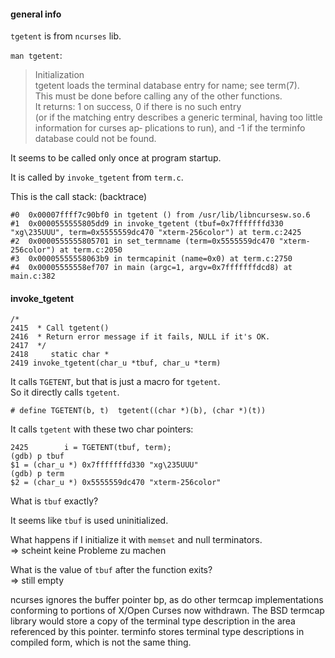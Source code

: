 #### general info

`tgetent` is from `ncurses` lib.

`man tgetent`:
> Initialization \
   tgetent  loads  the terminal database entry for name; see term(7).\
   This must be done before calling any of the other functions.\
   It returns:
      1    on success,
      0    if there is no such entry\
      (or if the matching entry describes a generic terminal, having too little information for  curses  ap‐
           plications to run), and
      -1   if the terminfo database could not be found.

It seems to be called only once at program startup.

It is called by `invoke_tgetent` from `term.c`.

This is the call stack: (backtrace)
```
#0  0x00007ffff7c90bf0 in tgetent () from /usr/lib/libncursesw.so.6
#1  0x0000555555805dd9 in invoke_tgetent (tbuf=0x7fffffffd330 "xg\235UUU", term=0x5555559dc470 "xterm-256color") at term.c:2425
#2  0x0000555555805701 in set_termname (term=0x5555559dc470 "xterm-256color") at term.c:2050
#3  0x00005555558063b9 in termcapinit (name=0x0) at term.c:2750
#4  0x00005555558ef707 in main (argc=1, argv=0x7fffffffdcd8) at main.c:382
```

#### invoke_tgetent

```
/*
2415  * Call tgetent()
2416  * Return error message if it fails, NULL if it's OK.
2417  */
2418     static char *
2419 invoke_tgetent(char_u *tbuf, char_u *term)
```

It calls `TGETENT`, but that is just a macro for `tgetent`.\
So it directly calls `tgetent`.
```
# define TGETENT(b, t)  tgetent((char *)(b), (char *)(t))
```
It calls `tgetent` with these two char pointers:
```
2425        i = TGETENT(tbuf, term);
(gdb) p tbuf
$1 = (char_u *) 0x7fffffffd330 "xg\235UUU"
(gdb) p term
$2 = (char_u *) 0x5555559dc470 "xterm-256color"
```
What is `tbuf` exactly?

It seems like `tbuf` is used uninitialized.

What happens if I initialize it with `memset` and null terminators.\
=> scheint keine Probleme zu machen

What is the value of `tbuf` after the function exits?\
=> still empty

ncurses ignores the buffer pointer bp, as do other termcap implementations conforming to portions of X/Open Curses now withdrawn.
              The  BSD  termcap  library  would store a copy of the terminal type description in the area referenced by this pointer.  terminfo
              stores terminal type descriptions in compiled form, which is not the same thing.
